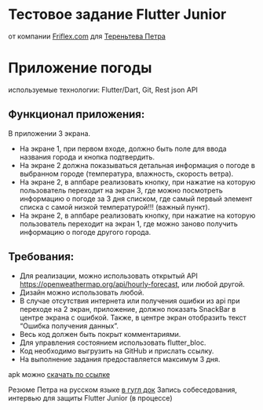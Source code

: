 # Тестовое задание Flutter Junior
от компании [Friflex.com](https://friflex.com/) для [Тереньтева Петра](https://spb.hh.ru/applicant/resumes/view?resume=e6244a57ff097f336e0039ed1f744e4162784f)

# Приложение погоды
используемые технологии: Flutter/Dart, Git, Rest json API

## Функционал приложения:
В приложении 3 экрана.
- На экране 1, при первом входе, должно быть поле для ввода
названия города и кнопка подтвердить.
- На экране 2 должна показываться детальная информация о погоде
в выбранном городе (температура, влажность, скорость ветра).
- На экране 2, в аппбаре реализовать кнопку, при нажатие на которую
пользователь переходит на экран 3, где можно посмотреть
информацию о погоде за 3 дня списком, где самый первый элемент
списка с самой низкой температурой!!! (важный пункт).
- На экране 2, в аппбаре реализовать кнопку, при нажатие на которую
пользователь переходит на экран 1, где можно заново получить
информацию о погоде другого города.

## Требования:
- Для реализации, можно использовать открытый API
https://openweathermap.org/api/hourly-forecast, или любой другой.
- Дизайн можно использовать любой.
- В случае отсутствия интернета или получения ошибки из api при
переходе на 2 экран, приложение, должно показать SnackBar в
центре экрана с ошибкой. Также, в центре экран отобразить текст
“Ошибка получения данных”.
- Весь код должен быть покрыт комментариями.
- Для управления состоянием использовать flutter_bloc.
- Код необходимо выгрузить на GitHub и прислать ссылку.
- На выполнение задания предоставляется максимум 3 дня.


apk можно [скачать по ссылке](https://disk.yandex.ru/d/Ta_MvZS8lrRYbA)

Резюме Петра на русском языке [в гугл док](https://docs.google.com/document/d/1CCfJFvgmqnxjfiOAsmCUO2wQwqHyatsAuDBLwni1FnI/edit)
Запись собеседования, интервью для защиты Flutter Junior (в процессе)


